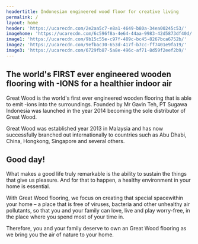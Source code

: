 ```yaml
---
headertitle: Indonesian engineered wood floor for creative living
permalink: /
layout: home
header: 'https://ucarecdn.com/2e2aa5c7-e8a1-4649-b80a-34ea00245c53/'
imagehome: 'https://ucarecdn.com/6c596f8a-4e64-44aa-9983-42d5873df40d/'
image1: 'https://ucarecdn.com/9b15c55e-c97f-489c-bc45-8267bca6752b/'
image2: 'https://ucarecdn.com/9efbac30-653d-417f-b7cc-ff7401e9fa19/'
image3: 'https://ucarecdn.com/6729fb87-5a8e-496c-af71-8d59f2eef2b9/'
---
```

## The world's FIRST ever engineered wooden flooring with -IONS for a healthier indoor air

Great Wood is the world's first ever engineered wooden flooring that is able to emit -ions into the surroundings. Founded by Mr Gavin Teh, PT Sugawa Indonesia was launched in the year 2014 becoming the sole distributor of Great Wood.

Great Wood was established year 2013 in Malaysia and has now successfully branched out internationally to countries such as Abu Dhabi, China, Hongkong, Singapore and several others.

## Good day!

What makes a good life truly remarkable is the ability to sustain the things that give us pleasure. And for that to happen, a healthy environment in your home is essential.

With Great Wood flooring, we focus on creating that special spacewithin your home – a place that is free of viruses, bacteria and other unhealthy air pollutants, so that you and your family can love, live and play worry-free, in the place where you spend most of your time in.

Therefore, you and your family deserve to own an Great Wood flooring as we bring you the air of nature to your home.
